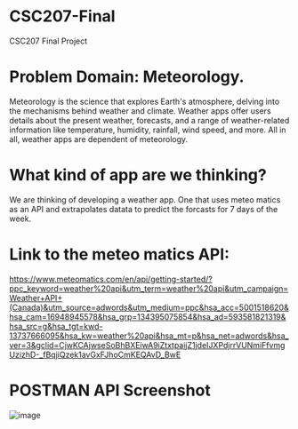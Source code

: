 # CSC207-Final
CSC207 Final Project

# Problem Domain: Meteorology. 
Meteorology is the science that explores Earth's atmosphere, delving into the mechanisms behind weather and climate. Weather apps offer users details about the present weather, forecasts, and a range of weather-related information like temperature, humidity, rainfall, wind speed, and more. All in all, weather apps are dependent of meteorology.

# What kind of app are we thinking?
We are thinking of developing a weather app. One that uses meteo matics as an API and extrapolates datata to predict the forcasts for 7 days of the week.

# Link to the meteo matics API:
https://www.meteomatics.com/en/api/getting-started/?ppc_keyword=weather%20api&utm_term=weather%20api&utm_campaign=Weather+API+(Canada)&utm_source=adwords&utm_medium=ppc&hsa_acc=5001518620&hsa_cam=16948945578&hsa_grp=134395075854&hsa_ad=593581821319&hsa_src=g&hsa_tgt=kwd-13737666095&hsa_kw=weather%20api&hsa_mt=p&hsa_net=adwords&hsa_ver=3&gclid=CjwKCAjwseSoBhBXEiwA9iZtxtpaijZ1jdeIJXPdjrrVUNmiFfvmgUzizhD-_fBqjiQzek1avGxFJhoCmKEQAvD_BwE

# POSTMAN API Screenshot

![image](https://github.com/MRZHD1/CSC207-Final/assets/141948685/a675a356-50ab-47a9-86be-23086ca2eec6)
